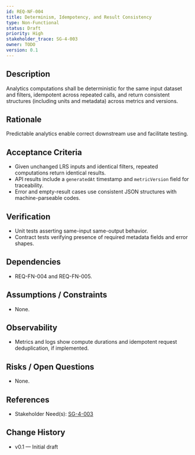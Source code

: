 ```yaml
---
id: REQ-NF-004
title: Determinism, Idempotency, and Result Consistency
type: Non-Functional
status: Draft
priority: High
stakeholder_trace: SG-4-003
owner: TODO
version: 0.1
---
```


## Description
Analytics computations shall be deterministic for the same input dataset and filters, idempotent across repeated calls, and return consistent structures (including units and metadata) across metrics and versions.

## Rationale
Predictable analytics enable correct downstream use and facilitate testing.

## Acceptance Criteria
- Given unchanged LRS inputs and identical filters, repeated computations return identical results.
- API results include a `generatedAt` timestamp and `metricVersion` field for traceability.
- Error and empty-result cases use consistent JSON structures with machine-parseable codes.

## Verification
- Unit tests asserting same-input same-output behavior.
- Contract tests verifying presence of required metadata fields and error shapes.

## Dependencies
- REQ-FN-004 and REQ-FN-005.

## Assumptions / Constraints
- None.

## Observability
- Metrics and logs show compute durations and idempotent request deduplication, if implemented.

## Risks / Open Questions
- None.

## References
- Stakeholder Need(s): [SG-4-003](../strs-needs/SG-4-003.md)

## Change History
- v0.1 — Initial draft

